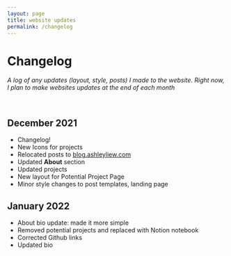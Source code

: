 ```yaml
---
layout: page
title: website updates
permalink: /changelog
---
```


# Changelog
*A log of any updates (layout, style, posts) I made to the website. Right now, I plan to make websites updates at the end of each month*  

<br>

## December 2021

- Changelog!
- New Icons for projects
- Relocated posts to <a href="https://ashleyliew.com/blog">blog.ashleyliew.com</a>
- Updated **About** section
- Updated projects
- New layout for Potential Project Page
- Minor style changes to post templates, landing page

## January 2022

- About bio update: made it more simple
- Removed potential projects and replaced with Notion notebook
- Corrected Github links
- Updated bio